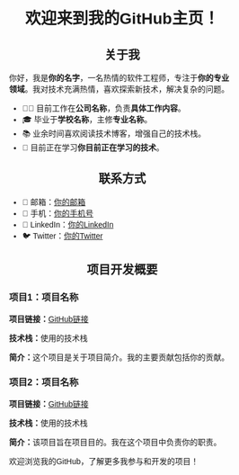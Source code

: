 <!DOCTYPE html>
<html lang="zh">
<head>
    <meta charset="UTF-8">
    <title>GitHub个人介绍</title>
    <style>
        body { font-family: Arial, sans-serif; }
        .center { text-align: center; }
        .content { margin: 0 auto; width: 80%; }
    </style>
</head>
<body>

<div class="content">
<h1 class="center">欢迎来到我的GitHub主页！</h1>

<h2 class="center">关于我</h2>
<p>你好，我是<strong>你的名字</strong>，一名热情的软件工程师，专注于<strong>你的专业领域</strong>。我对技术充满热情，喜欢探索新技术，解决复杂的问题。</p>
<ul>
    <li>👨‍💻 目前工作在<strong>公司名称</strong>，负责<strong>具体工作内容</strong>。</li>
    <li>🎓 毕业于<strong>学校名称</strong>，主修<strong>专业名称</strong>。</li>
    <li>📚 业余时间喜欢阅读技术博客，增强自己的技术栈。</li>
    <li>🌱 目前正在学习<strong>你目前正在学习的技术</strong>。</li>
</ul>

<h2 class="center">联系方式</h2>
<ul>
    <li>📧 邮箱：<a href="mailto:你的邮箱">你的邮箱</a></li>
    <li>📱 手机：<a href="tel:你的手机号">你的手机号</a></li>
    <li>💼 LinkedIn：<a href="你的LinkedIn链接" target="_blank">你的LinkedIn</a></li>
    <li>🐦 Twitter：<a href="你的Twitter链接" target="_blank">你的Twitter</a></li>
</ul>

<h2 class="center">项目开发概要</h2>
<h3>项目1：项目名称</h3>
<p><strong>项目链接：</strong><a href="GitHub链接" target="_blank">GitHub链接</a></p>
<p><strong>技术栈：</strong>使用的技术栈</p>
<p><strong>简介：</strong>这个项目是关于项目简介。我的主要贡献包括你的贡献。</p>

<h3>项目2：项目名称</h3>
<p><strong>项目链接：</strong><a href="GitHub链接" target="_blank">GitHub链接</a></p>
<p><strong>技术栈：</strong>使用的技术栈</p>
<p><strong>简介：</strong>该项目旨在项目目的。我在这个项目中负责你的职责。</p>

<p>欢迎浏览我的GitHub，了解更多我参与和开发的项目！</p>
</div>

</body>
</html>


